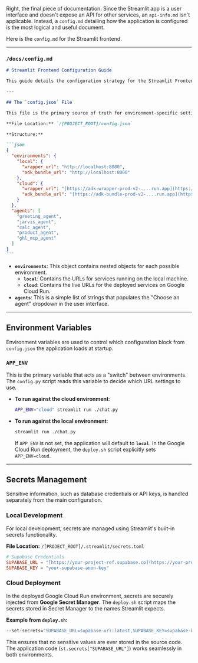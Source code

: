 Right, the final piece of documentation. Since the Streamlit app is a user interface and doesn't expose an API for other services, an `api-info.md` isn't applicable. Instead, a `config.md` detailing how the application is configured is the most logical and useful document.

Here is the `config.md` for the Streamlit frontend.

---

### `/docs/config.md`

````markdown
# Streamlit Frontend Configuration Guide

This guide details the configuration strategy for the Streamlit Frontend application. The system uses a combination of a central JSON file, environment variables, and a secrets management system to provide a flexible and secure configuration for both local development and cloud deployment.

---

## The `config.json` File

This file is the primary source of truth for environment-specific settings and the list of available agents.

**File Location:** `/[PROJECT_ROOT]/config.json`

**Structure:**

```json
{
  "environments": {
    "local": {
      "wrapper_url": "http://localhost:8080",
      "adk_bundle_url": "http://localhost:8000"
    },
    "cloud": {
      "wrapper_url": "[https://adk-wrapper-prod-v2-....run.app](https://adk-wrapper-prod-v2-....run.app)",
      "adk_bundle_url": "[https://adk-bundle-prod-v2-....run.app](https://adk-bundle-prod-v2-....run.app)"
    }
  },
  "agents": [
    "greeting_agent",
    "jarvis_agent",
    "calc_agent",
    "product_agent",
    "ghl_mcp_agent"
  ]
}
```
````

- **`environments`**: This object contains nested objects for each possible environment.
  - **`local`**: Contains the URLs for services running on the local machine.
  - **`cloud`**: Contains the live URLs for the deployed services on Google Cloud Run.
- **`agents`**: This is a simple list of strings that populates the "Choose an agent" dropdown in the user interface.

---

## Environment Variables

Environment variables are used to control which configuration block from `config.json` the application loads at startup.

### `APP_ENV`

This is the primary variable that acts as a "switch" between environments. The `config.py` script reads this variable to decide which URL settings to use.

- **To run against the cloud environment**:
  ```bash
  APP_ENV="cloud" streamlit run ./chat.py
  ```
- **To run against the local environment**:
  ```bash
  streamlit run ./chat.py
  ```
  If `APP_ENV` is not set, the application will default to **`local`**. In the Google Cloud Run deployment, the `deploy.sh` script explicitly sets `APP_ENV=cloud`.

---

## Secrets Management

Sensitive information, such as database credentials or API keys, is handled separately from the main configuration.

### Local Development

For local development, secrets are managed using Streamlit's built-in secrets functionality.

**File Location:** `/[PROJECT_ROOT]/.streamlit/secrets.toml`

```toml
# Supabase Credentials
SUPABASE_URL = "[https://your-project-ref.supabase.co](https://your-project-ref.supabase.co)"
SUPABASE_KEY = "your-supabase-anon-key"
```

### Cloud Deployment

In the deployed Google Cloud Run environment, secrets are securely injected from **Google Secret Manager**. The `deploy.sh` script maps the secrets stored in Secret Manager to the names Streamlit expects.

**Example from `deploy.sh`:**

```bash
--set-secrets="SUPABASE_URL=supabase-url:latest,SUPABASE_KEY=supabase-key:latest"
```

This ensures that no sensitive values are ever stored in the source code. The application code (`st.secrets["SUPABASE_URL"]`) works seamlessly in both environments.

```

```

